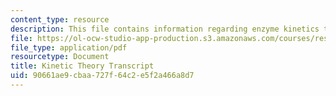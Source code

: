 ```yaml
---
content_type: resource
description: This file contains information regarding enzyme kinetics transcript.
file: https://ol-ocw-studio-app-production.s3.amazonaws.com/courses/res-tll-004-stem-concept-videos-fall-2013/90661ae9cbaa727f64c2e5f2a466a8d7_MITRES_TLL-004F13_EnzyKine.pdf
file_type: application/pdf
resourcetype: Document
title: Kinetic Theory Transcript
uid: 90661ae9-cbaa-727f-64c2-e5f2a466a8d7
---
```

